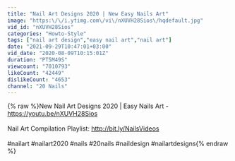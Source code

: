 ```yaml
---
title: "Nail Art Designs 2020 | New Easy Nails Art"
image: "https:\/\/i.ytimg.com\/vi\/nXUVH28Sios\/hqdefault.jpg"
vid_id: "nXUVH28Sios"
categories: "Howto-Style"
tags: ["nail art design","easy nail art","nail art"]
date: "2021-09-29T10:47:01+03:00"
vid_date: "2020-08-09T10:15:01Z"
duration: "PT5M49S"
viewcount: "7010793"
likeCount: "42449"
dislikeCount: "4653"
channel: "20 Nails"
---
```

{% raw %}New Nail Art Designs 2020 | Easy Nails Art - <a rel="nofollow" target="blank" href="https://youtu.be/nXUVH28Sios">https://youtu.be/nXUVH28Sios</a><br /><br />Nail Art Compilation Playlist: <a rel="nofollow" target="blank" href="http://bit.ly/NailsVideos">http://bit.ly/NailsVideos</a><br /><br />#nailart #nailart2020 #nails #20nails #naildesign #nailartdesigns{% endraw %}
